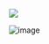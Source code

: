 ![](https://komarev.com/ghpvc/?username=V4mqogh&color=cadce3)


![image](https://github.com/user-attachments/assets/426c9308-878a-407e-a7b5-ad345ceb4de1)








<!---
V4mqogh/V4mqogh is a ✨ special ✨ repository because its `README.md` (this file) appears on your GitHub profile.
You can click the Preview link to take a look at your changes.
--->
